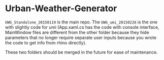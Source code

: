 # Urban-Weather-Generator
```UWG_Standalone_20150119``` is the main repo. The ```UWG_umi_20150226``` is the one with slightly code for umi (App.xaml.cs has the code with console interface, MainWindow files are different from the other folder because they hide parameters that no longer require separate user inputs because you wrote the code to get info from rhino directly).

These two folders should be merged in the future for ease of maintenance. 